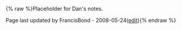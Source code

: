{% raw %}Placeholder for Dan's notes.

Page last updated by FrancisBond - 2008-05-24([edit](https://github.com/delph-in/docs/wiki/RmrsModel/_edit)){% endraw %}